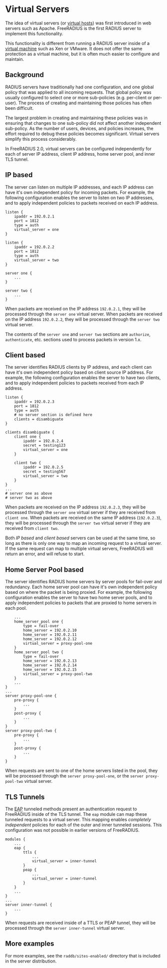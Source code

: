 Virtual Servers
===============

The idea of virtual servers (or [virtual
hosts](http://en.wikipedia.org/wiki/Virtual_hosting)) was first
introduced in web servers such as Apache. FreeRADIUS is the first RADIUS
server to implement this functionality.

This functionality is different from running a RADIUS server inside of a
[virtual machine](http://en.wikipedia.org/wiki/Virtual_machine) such as
Xen or VMware. It does not offer the same protection as a virtual
machine, but it is often much easier to configure and maintain.

Background
----------

RADIUS servers have traditionally had one configuration, and one global
policy that was applied to all incoming requests. That global policy was
usually configured to select one or more sub-policies (e.g. per-client
or per-user). The process of creating and maintaining those policies has
often been difficult.

The largest problem in creating and maintaining these policies was in
ensuring that changes to one sub-policy did not affect another
independent sub-policy. As the number of users, devices, and policies
increases, the effort required to debug these policies becomes
significant. Virtual servers simplify this process considerably.

In FreeRADIUS 2.0, virtual servers can be configured independently for
each of server IP address, client IP address, home
server pool, and inner TLS tunnel.

IP based
--------

The server can listen on multiple IP addresses, and each IP address can
have it's own independent policy for incoming packets. For example, the
following configuration enables the server to listen on two IP
addresses, and to apply independent policies to packets received on each
IP address.

``` {.config}
listen {
    ipaddr = 192.0.2.1
    port = 1812
    type = auth
    virtual_server = one
}

listen {
    ipaddr = 192.0.2.2
    port = 1812
    type = auth
    virtual_server = two
}

server one {
    ...
}

server two {
    ...
}
```

When packets are received on the IP address `192.0.2.1`, they will be
processed through the `server one` virtual server. When packets are
received on the IP address `192.0.2.2`, they will be processed through
the `server two` virtual server.

The contents of the `server one` and `server two` sections are
`authorize`, `authenticate`, etc. sections used to process packets in
version 1.x.

Client based
------------

The server identifies RADIUS clients by IP address, and each client can
have it's own independent policy based on client source IP address. For
example, the following configuration enables the server to have two
clients, and to apply independent policies to packets received from each
IP address.

``` {.config}
listen {
    ipaddr = 192.0.2.3
    port = 1812
    type = auth
    # no server section is defined here
    clients = disambiguate
}

clients disambiguate {
    client one {
        ipaddr = 192.0.2.4
        secret = testing123
        virtual_server = one
    }

    client two {
        ipaddr = 192.0.2.5
        secret = testing567
        virtual_server = two
    }
}
...
# server one as above
# server two as above
```

When packets are received on the IP address `192.0.2.3`, they will be
processed through the `server one` virtual server if they are received
from `client one`. When packets are received on the same IP address
(`192.0.2.3`), they will be processed through the `server two` virtual
server if they are received from `client two`.

Both *IP based* and *client based* servers can be used at the same time,
so long as there is only one way to map an incoming request to a virtual
server. If the same request can map to multiple virtual servers,
FreeRADIUS will return an error, and will refuse to start.

Home Server Pool based
----------------------

The server identifies RADIUS home servers by server pools for fail-over
and redundancy. Each home server pool can have it's own independent
policy based on where the packet is being proxied. For example, the
following configuration enables the server to have two home server
pools, and to apply independent policies to packets that are proxied to
home servers in each pool.

``` {.config}
    ...
    home_server_pool one {
        type = fail-over
        home_server = 192.0.2.10
        home_server = 192.0.2.11
        home_server = 192.0.2.12
        virtual_server = proxy-pool-one
    }
    home_server_pool two {
        type = fail-over
        home_server = 192.0.2.13
        home_server = 192.0.2.14
        home_server = 192.0.2.15
        virtual_server = proxy-pool-two
    }
    ...
}
...
server proxy-pool-one {
    pre-proxy {
        ...
    }
    post-proxy {
        ...
    }
}
server proxy-pool-two {
    pre-proxy {
        ...
    }
    post-proxy {
        ...
    }
}
```

When requests are sent to one of the home servers listed in the pool,
they will be processed through the `server proxy-pool-one`, or the
`server proxy-pool-two` virtual server.

TLS Tunnels
-----------

The [EAP](EAP) tunneled methods present an authentication request
to FreeRADIUS inside of the TLS tunnel. The `eap` module can map these
tunneled requests to a virtual server. This mapping enables *completely
independent* policies for each of the outer and inner tunneled sessions.
This configuration was not possible in earlier versions of FreeRADIUS.

``` {.config}
modules {
    ...
    eap {
        ttls {
            ...
            virtual_server = inner-tunnel
        }
        peap {
            ...
            virtual_server = inner-tunnel
        }
    }
    ...
}
...
server inner-tunnel {
    ...
}
```

When requests are received inside of a TTLS or PEAP tunnel, they will be
processed through the `server inner-tunnel` virtual server.

More examples
-------------

For more examples, see the `raddb/sites-enabled/` directory that is
included in the server distribution.
